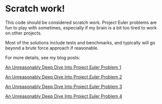 # Scratch work!

This code should be considered scratch work.  Project Euler problems are fun to play with sometimes, especially if my brain is a bit too tired to work on other projects.

Most of the solutions include tests and benchmarks, and typically will go beyond a brute force approach if reasonable.

For more details, see my blog posts:

[An Unreasonably Deep Dive Into Project Euler Problem 1](https://adamdrake.com/an-unreasonably-deep-dive-into-project-euler-problem-1.html)

[An Unreasonably Deep Dive Into Project Euler Problem 2](https://adamdrake.com/an-unreasonably-deep-dive-into-project-euler-problem-2.html)

[An Unreasonably Deep Dive Into Project Euler Problem 3](https://adamdrake.com/an-unreasonably-deep-dive-into-project-euler-problem-3.html)

[An Unreasonably Deep Dive Into Project Euler Problem 4](https://adamdrake.com/an-unreasonably-deep-dive-into-project-euler-problem-4.html)

